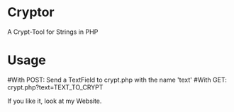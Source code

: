 # Cryptor
A Crypt-Tool for Strings in PHP
# Usage
#With POST:
Send a TextField to crypt.php with the name 'text'
#With GET:
crypt.php?text=TEXT_TO_CRYPT

If you like it, look at my Website.
